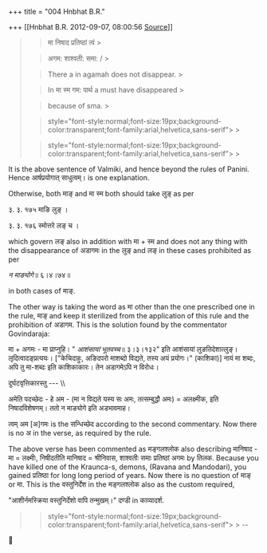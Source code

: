 +++
title = "004 Hnbhat B.R."

+++
[[Hnbhat B.R.	2012-09-07, 08:00:56 [Source](https://groups.google.com/g/samskrita/c/APNjmR0QIw4)]]



> 
> > 
> > 
> >   
> > 
> > 
> > मा निषाद प्रतिष्ठां त्वं >
> 
> > 
> > अगम: शाश्वती: समा: / >
> 
> > 
> >   
> > 
> > 
> > There a in agamah does not disappear. >
> 
> > 
> >   
> > 
> > 
> > In मा स्म गम: पार्थ a must have disappeared >
> 
> > 
> > because of sma. >
> 
> >  style="font-style:normal;font-size:19px;background-color:transparent;font-family:arial,helvetica,sans-serif"> >
>   
> > 
> >  style="font-style:normal;font-size:19px;background-color:transparent;font-family:arial,helvetica,sans-serif"> >
> 
> > 
> > 

  

It is the above sentence of Valmiki, and hence beyond the rules of Panini. Hence आर्षप्रयोगात् साधुत्वम्। is one explanation.

  

Otherwise, both माङ् and मा स्म both should take लुङ् as per

३. ३. १७५ माङि लुङ् ।

३. ३. १७६ स्मोत्तरे लङ् च ।

which govern लङ् also in addition with मा + स्म and does not any thing with the disappearance of अडागमः in the लुङ् and लङ् in these cases prohibited as per

*न माङ्योगे*॥ ६।४।७४॥

in both cases of माङ्.

  

The other way is taking the word as मा other than the one prescribed one in the rule, माङ् and keep it sterilized from the application of this rule and the prohibition of अडागम. This is the solution found by the commentator Govindaraja:

  

मा + अगमः - मा प्राप्नुहि। " *आशंसायां भूतवच्च*॥ ३।३।१३२" इति आशंसायां लुङतिदेशात्लुङ्। लृदित्वादङ्प्रत्ययः। \["केचिदाहुः, अङिदपरो माशब्दो विद्यते, तस्य अयं प्रयोगः।" (काशिका)\] नायं मा शब्दः, अपि तु मा-शब्दः इति काशिकाकारः। तेन अडागमेऽपि न विरोधः।

दुर्घटवृत्तिकारस्तु --- \\\\

  

अमेति पदच्छेदः - हे अम - (मा न विद्यते यस्य सः अमः, तत्सम्बुद्धौ अमः) = अलक्ष्मीक, इति निषादविशेषणम्। ततो न माङ्योगे इति अडभावमाह।

  

त्वम् अम \[अ\]गमः is the सन्धिच्छेद according to the second commentary. Now there is no अ in the verse, as required by the rule.

  

The above verse has been commented as मङ्गलश्लोक also describing मानिषाद - मा = लक्ष्मीः, निषीदतीति मानिषाद = श्रीनिवास, शाश्वतीः समाः प्रतिष्ठां अगमः by तिलक. Because you have killed one of the Kraunca-s, demons, (Ravana and Mandodari), you gained प्रतिष्ठा for long long period of years. Now there is no question of माङ् or मा. This is the वस्तुनिर्देश in the मङ्गलश्लोक also as the custom required,

  

"आशीर्नमस्क्रिया वस्तुनिर्देशो वापि तन्मुखम्।" दण्डी in काव्यादर्श.

  

  



> 
> > 
> >  style="font-style:normal;font-size:19px;background-color:transparent;font-family:arial,helvetica,sans-serif"> >
> --
> > 
> > 
> > 



